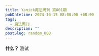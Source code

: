 ```yaml
---
title: Yanick魔法周刊 第001期
pubDatetime: 2024-10-15 08:00:00 +08:00
tags:
  - 魔法周刊
description: ""
postSlug: random_000
---
```


**什么？**
测试
